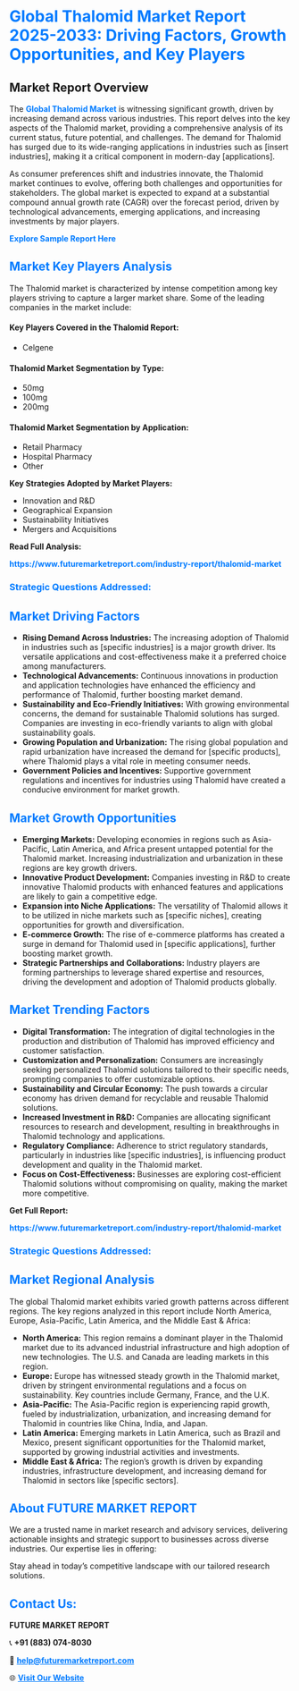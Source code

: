 <h1 style="color: #007BFF;">Global Thalomid Market Report 2025-2033: Driving Factors, Growth Opportunities, and Key Players</h1>

<section id="overview">
<h2>Market Report Overview</h2>
<p>The <a href="https://www.futuremarketreport.com/industry-report/thalomid-market" style="color: #007BFF; text-decoration: none;"><strong>Global Thalomid Market</strong></a> is witnessing significant growth, driven by increasing demand across various industries. This report delves into the key aspects of the Thalomid market, providing a comprehensive analysis of its current status, future potential, and challenges. The demand for Thalomid has surged due to its wide-ranging applications in industries such as [insert industries], making it a critical component in modern-day [applications].</p>
<p>As consumer preferences shift and industries innovate, the Thalomid market continues to evolve, offering both challenges and opportunities for stakeholders. The global market is expected to expand at a substantial compound annual growth rate (CAGR) over the forecast period, driven by technological advancements, emerging applications, and increasing investments by major players.</p>
</section>

<section id="overview">
<p><a href="https://www.futuremarketreport.com/request-sample/reportId=59120" style="color: #007BFF; text-decoration: none;"><strong>Explore Sample Report Here</strong></a></p>
</section>

<section id="key-players">
<h2 style="color: #007BFF;">Market Key Players Analysis</h2>
<p>The Thalomid market is characterized by intense competition among key players striving to capture a larger market share. Some of the leading companies in the market include:</p>
<h4>Key Players Covered in the Thalomid Report:</h4>
<ul><li>Celgene</li></ul>
<h4>Thalomid Market Segmentation by Type:</h4>
<ul><li>50mg</li><li>100mg</li><li>200mg</li></ul>

<h4>Thalomid Market Segmentation by Application:</h4>
<ul><li>Retail Pharmacy</li><li>Hospital Pharmacy</li><li>Other</li></ul>
<p><strong>Key Strategies Adopted by Market Players:</strong></p>
<ul>
<li>Innovation and R&D</li>
<li>Geographical Expansion</li>
<li>Sustainability Initiatives</li>
<li>Mergers and Acquisitions</li>
</ul>
</section>

<section>
<p><strong>Read Full Analysis: </strong></p><a href="https://www.futuremarketreport.com/industry-report/thalomid-market" style="color: #007BFF; text-decoration: none;"><strong>https://www.futuremarketreport.com/industry-report/thalomid-market</strong></a>
<h3 style="color: #007BFF;">Strategic Questions Addressed:</h3>
</section>

<section id="driving-factors">
<h2 style="color: #007BFF;">Market Driving Factors</h2>
<ul>
<li><strong>Rising Demand Across Industries:</strong> The increasing adoption of Thalomid in industries such as [specific industries] is a major growth driver. Its versatile applications and cost-effectiveness make it a preferred choice among manufacturers.</li>
<li><strong>Technological Advancements:</strong> Continuous innovations in production and application technologies have enhanced the efficiency and performance of Thalomid, further boosting market demand.</li>
<li><strong>Sustainability and Eco-Friendly Initiatives:</strong> With growing environmental concerns, the demand for sustainable Thalomid solutions has surged. Companies are investing in eco-friendly variants to align with global sustainability goals.</li>
<li><strong>Growing Population and Urbanization:</strong> The rising global population and rapid urbanization have increased the demand for [specific products], where Thalomid plays a vital role in meeting consumer needs.</li>
<li><strong>Government Policies and Incentives:</strong> Supportive government regulations and incentives for industries using Thalomid have created a conducive environment for market growth.</li>
</ul>
</section>

<section id="growth-opportunities">
<h2 style="color: #007BFF;">Market Growth Opportunities</h2>
<ul>
<li><strong>Emerging Markets:</strong> Developing economies in regions such as Asia-Pacific, Latin America, and Africa present untapped potential for the Thalomid market. Increasing industrialization and urbanization in these regions are key growth drivers.</li>
<li><strong>Innovative Product Development:</strong> Companies investing in R&D to create innovative Thalomid products with enhanced features and applications are likely to gain a competitive edge.</li>
<li><strong>Expansion into Niche Applications:</strong> The versatility of Thalomid allows it to be utilized in niche markets such as [specific niches], creating opportunities for growth and diversification.</li>
<li><strong>E-commerce Growth:</strong> The rise of e-commerce platforms has created a surge in demand for Thalomid used in [specific applications], further boosting market growth.</li>
<li><strong>Strategic Partnerships and Collaborations:</strong> Industry players are forming partnerships to leverage shared expertise and resources, driving the development and adoption of Thalomid products globally.</li>
</ul>
</section>

<section id="trending-factors">
<h2 style="color: #007BFF;">Market Trending Factors</h2>
<ul>
<li><strong>Digital Transformation:</strong> The integration of digital technologies in the production and distribution of Thalomid has improved efficiency and customer satisfaction.</li>
<li><strong>Customization and Personalization:</strong> Consumers are increasingly seeking personalized Thalomid solutions tailored to their specific needs, prompting companies to offer customizable options.</li>
<li><strong>Sustainability and Circular Economy:</strong> The push towards a circular economy has driven demand for recyclable and reusable Thalomid solutions.</li>
<li><strong>Increased Investment in R&D:</strong> Companies are allocating significant resources to research and development, resulting in breakthroughs in Thalomid technology and applications.</li>
<li><strong>Regulatory Compliance:</strong> Adherence to strict regulatory standards, particularly in industries like [specific industries], is influencing product development and quality in the Thalomid market.</li>
<li><strong>Focus on Cost-Effectiveness:</strong> Businesses are exploring cost-efficient Thalomid solutions without compromising on quality, making the market more competitive.</li>
</ul>
</section>

<section>
<p><strong>Get Full Report: </strong></p><a href="https://www.futuremarketreport.com/industry-report/thalomid-market" style="color: #007BFF; text-decoration: none;"><strong>https://www.futuremarketreport.com/industry-report/thalomid-market</strong></a>
<h3 style="color: #007BFF;">Strategic Questions Addressed:</h3>
</section>


<section id="regional-analysis">
<h2 style="color: #007BFF;">Market Regional Analysis</h2>
<p>The global Thalomid market exhibits varied growth patterns across different regions. The key regions analyzed in this report include North America, Europe, Asia-Pacific, Latin America, and the Middle East & Africa:</p>
<ul>
<li><strong>North America:</strong> This region remains a dominant player in the Thalomid market due to its advanced industrial infrastructure and high adoption of new technologies. The U.S. and Canada are leading markets in this region.</li>
<li><strong>Europe:</strong> Europe has witnessed steady growth in the Thalomid market, driven by stringent environmental regulations and a focus on sustainability. Key countries include Germany, France, and the U.K.</li>
<li><strong>Asia-Pacific:</strong> The Asia-Pacific region is experiencing rapid growth, fueled by industrialization, urbanization, and increasing demand for Thalomid in countries like China, India, and Japan.</li>
<li><strong>Latin America:</strong> Emerging markets in Latin America, such as Brazil and Mexico, present significant opportunities for the Thalomid market, supported by growing industrial activities and investments.</li>
<li><strong>Middle East & Africa:</strong> The region’s growth is driven by expanding industries, infrastructure development, and increasing demand for Thalomid in sectors like [specific sectors].</li>
</ul>
</section>

<footer>
<h2 style="color: #007BFF;">About FUTURE MARKET REPORT</h2>
<p>We are a trusted name in market research and advisory services, delivering actionable insights and strategic support to businesses across diverse industries. Our expertise lies in offering:</p>

<p>Stay ahead in today’s competitive landscape with our tailored research solutions.</p>

<h2 style="color: #007BFF;">Contact Us:</h2>
<p><strong>FUTURE MARKET REPORT</strong></p>
<p>📞 <strong>+91 (883) 074-8030</strong></p>
<p>📧 <strong><a href="mailto:help@futuremarketreport.com" style="color: #007BFF;">help@futuremarketreport.com</a></strong></p>
<p>🌐 <strong><a href="https://www.futuremarketreport.com/" style="color: #007BFF;">Visit Our Website</a></strong></p>
</footer>